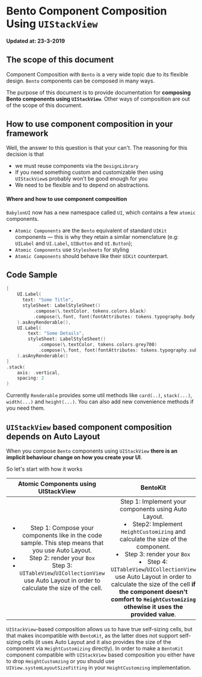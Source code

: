 # Bento Component Composition Using `UIStackView`

#### Updated at: 23-3-2019

## The scope of this document 
Component Composition with `Bento` is a very wide topic due to its flexible design.
`Bento` components can be composed in many ways.

The purpose of this document is to provide documentation for __composing Bento components using `UIStackView`__.
Other ways of composition are out of the scope of this document.

## How to use component composition in your framework

Well, the answer to this question is that your can't.
The reasoning for this decision is that
* we must reuse components via the `DesignLibrary`
* If you need something custom and customizable then using `UIStackView`s probably won't be good enough for you
* We need to be flexible and to depend on abstractions.

#### Where and how to use component composition
`BabylonUI` now has a new namespace called `UI`, which contains a few `atomic` components.

- `Atomic Components` are the `Bento` equivalent of standard `UIKit` components — this is why they retain a similar nomenclature (e.g: `UILabel` and `UI.Label`, `UIButton` and `UI.Button`);
- `Atomic Components` use `Stylesheets` for styling
- `Atomic Components` should behave like their `UIKit` counterpart.

## Code Sample

```swift
[
    UI.Label(
      text: "Some Title",
      styleSheet: LabelStyleSheet()
          .compose(\.textColor, tokens.colors.black)
          .compose(\.font, font(fontAttributes: tokens.typography.body))
    ).asAnyRenderable(),
    UI.Label(
        text: "Some Details",
        styleSheet: LabelStyleSheet()
            .compose(\.textColor, tokens.colors.grey700)
            .compose(\.font, font(fontAttributes: tokens.typography.subhead))
    ).asAnyRenderable()
]
.stack(
    axis: .vertical,
    spacing: 2
)
```

Currently `Renderable` provides some util methods like `card(..)`, `stack(...)`, `width(...)` and `height(...)`.
You can also add new convenience methods if you need them. 

## `UIStackView` based component composition depends on Auto Layout

When you compose `Bento` components using `UIStackView` __there is an implicit behaviour change on how you create your UI__.

So let's start with how it works

| Atomic Components using UIStackView | BentoKit | Vanilla Bento |
|:-------:|:------:|:------:|
| <ul><li> Step 1: Compose your components like in the code sample. This step means that you use Auto Layout. </li><li> Step 2: render your `Box` </li> <li>Step 3: `UITableView`/`UICollectionView` use Auto Layout in order to calculate the size of the cell.</li></ul> | Step 1: Implement your components using Auto Layout. </li> <li> Step2: Implement `HeightCustomizing` and calculate the size of the component. <li> Step 3: render your `Box` </li> <li>Step 4: `UITableView`/`UICollectionView` use Auto Layout in order to calculate the size of the cell __if the component doesn't comfort to `HeightCustomizing` othewise it uses the provided value__.</li></ul>  |  <li>Step 1: Implement your components *and* use Auto Layout. </li><li> Step 2: render your `Box` </li> <li>Step 3: `UITableView`/`UICollectionView` use Auto Layout in order to calculate the size of the cell.</li></ul>  |

`UIStackView`-based composition allows us to have true self-sizing cells, but that makes incompatible with `BentoKit`, as the latter does not support self-sizing cells (it uses Auto Layout and it also provides the size of the component via `HeightCustomizing` directly).
In order to make a `BentoKit` component compatible with `UIStackView` based composition you either have to drop `HeightCustomzing` or you should use `UIView.systemLayoutSizeFitting` in your `HeightCustomzing` implementation.
